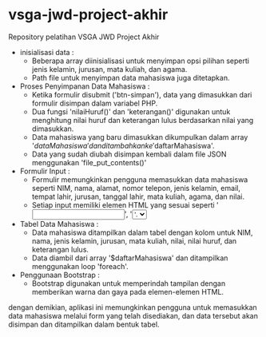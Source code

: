 # vsga-jwd-project-akhir
Repository pelatihan VSGA JWD Project Akhir

* inisialisasi data :
    - Beberapa array diinisialisasi untuk menyimpan opsi pilihan seperti jenis kelamin, jurusan, mata kuliah, dan agama.
    - Path file untuk menyimpan data mahasiswa juga ditetapkan.
* Proses Penyimpanan Data Mahasiswa :
    - Ketika formulir disubmit ('btn-simpan'), data yang dimasukkan dari formulir disimpan dalam variabel PHP.
    - Dua fungsi 'nilaiHuruf()' dan 'keterangan()' digunakan untuk menghitung nilai huruf dan keterangan lulus berdasarkan nilai yang dimasukkan.
    - Data mahasiswa yang baru dimasukkan dikumpulkan dalam array '$dataMahasiswa' dan ditambahkan ke '$daftarMahasiswa'.
    - Data yang sudah diubah disimpan kembali dalam file JSON menggunakan 'file_put_contents()'
* Formulir Input :
    - Formulir memungkinkan pengguna memasukkan data mahasiswa seperti NIM, nama, alamat, nomor telepon, jenis kelamin, email, tempat lahir, jurusan, tanggal lahir, mata kuliah, agama, dan nilai.
    - Setiap input memiliki elemen HTML yang sesuai seperti '<input>', '<select>', dan '<option>'.
* Tabel Data Mahasiswa :
    - Data mahasiswa ditampilkan dalam tabel dengan kolom untuk NIM, nama, jenis kelamin, jurusan, mata kuliah, nilai, nilai huruf, dan keterangan lulus.
    - Data diambil dari array '$daftarMahasiswa' dan ditampilkan menggunakan loop 'foreach'.
* Penggunaan Bootstrap :
    - Bootstrap digunakan untuk memperindah tampilan dengan memberikan warna dan gaya pada elemen-elemen HTML.

dengan demikian, aplikasi ini memungkinkan pengguna untuk memasukkan data mahasiswa melalui form yang telah disediakan, dan data tersebut akan disimpan dan ditampilkan dalam bentuk tabel.


    






